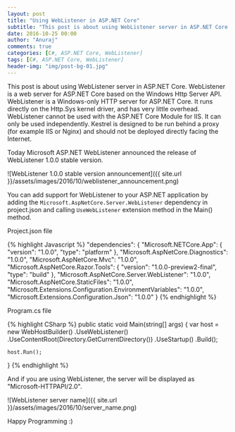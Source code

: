 ```yaml
---
layout: post
title: "Using WebListener in ASP.NET Core"
subtitle: "This post is about using WebListener server in ASP.NET Core. WebListener is a web server for ASP.NET Core based on the Windows Http Server API. WebListener is a Windows-only HTTP server for ASP.NET Core. It runs directly on the Http.Sys kernel driver, and has very little overhead. WebListener cannot be used with the ASP.NET Core Module for IIS. It can only be used independently. Kestrel is designed to be run behind a proxy (for example IIS or Nginx) and should not be deployed directly facing the Internet."
date: 2016-10-25 00:00
author: "Anuraj"
comments: true
categories: [C#, ASP.NET Core, WebListener]
tags: [C#, ASP.NET Core, WebListener]
header-img: "img/post-bg-01.jpg"
---
```


This post is about using WebListener server in ASP.NET Core. WebListener is a web server for ASP.NET Core based on the Windows Http Server API. WebListener is a Windows-only HTTP server for ASP.NET Core. It runs directly on the Http.Sys kernel driver, and has very little overhead. WebListener cannot be used with the ASP.NET Core Module for IIS. It can only be used independently. Kestrel is designed to be run behind a proxy (for example IIS or Nginx) and should not be deployed directly facing the Internet.

Today Microsoft ASP.NET WebListener announced the release of WebListener 1.0.0 stable version.

![WebListener 1.0.0 stable version announcement]({{ site.url }}/assets/images/2016/10/weblistener_announcement.png)

You can add support for WebListener to your ASP.NET application by adding the `Microsoft.AspNetCore.Server.WebListener` dependency in project.json and calling `UseWebListener` extension method in the Main() method.

Project.json file

{% highlight Javascript %}
"dependencies": {
  "Microsoft.NETCore.App": {
    "version": "1.0.0",
    "type": "platform"
  },
  "Microsoft.AspNetCore.Diagnostics": "1.0.0",
  "Microsoft.AspNetCore.Mvc": "1.0.0",
  "Microsoft.AspNetCore.Razor.Tools": {
    "version": "1.0.0-preview2-final",
    "type": "build"
  },
  "Microsoft.AspNetCore.Server.WebListener": "1.0.0",
  "Microsoft.AspNetCore.StaticFiles": "1.0.0",
  "Microsoft.Extensions.Configuration.EnvironmentVariables": "1.0.0",
  "Microsoft.Extensions.Configuration.Json": "1.0.0"
}
{% endhighlight %}

Program.cs file

{% highlight CSharp %}
public static void Main(string[] args)
{
    var host = new WebHostBuilder()
        .UseWebListener()
        .UseContentRoot(Directory.GetCurrentDirectory())
        .UseStartup<Startup>()
        .Build();

    host.Run();
}
{% endhighlight %}

And if you are using WebListener, the server will be displayed as "Microsoft-HTTPAPI/2.0".

![WebListener server name]({{ site.url }}/assets/images/2016/10/server_name.png)

Happy Programming :)